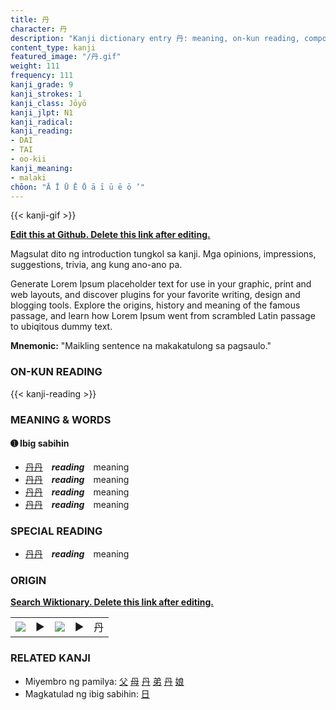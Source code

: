 ```yaml
---
title: 丹
character: 丹
description: "Kanji dictionary entry 丹: meaning, on-kun reading, compounds, origin, related kanji"
content_type: kanji
featured_image: "/丹.gif"
weight: 111
frequency: 111
kanji_grade: 9
kanji_strokes: 1
kanji_class: Jōyō
kanji_jlpt: N1
kanji_radical: 
kanji_reading: 
- DAI
- TAI
- oo-kii
kanji_meaning:
- malaki
chōon: "Ā Ī Ū Ē Ō ā ī ū ē ō ’"
---
```

[//]: # (Don't edit the line below. Kanji animated GIF code is automatically generated.)
{{< kanji-gif >}}

[//]: # (Edit below this line.)

**[Edit this at Github. Delete this link after editing.](https://github.com/tim0g/tim/tree/main/content/kanji/丹/index.md)**

Magsulat dito ng introduction tungkol sa kanji. Mga opinions, impressions, suggestions, trivia, ang kung ano-ano pa.

Generate Lorem Ipsum placeholder text for use in your graphic, print and web layouts, and discover plugins for your favorite writing, design and blogging tools. Explore the origins, history and meaning of the famous passage, and learn how Lorem Ipsum went from scrambled Latin passage to ubiqitous dummy text.
 
**Mnemonic:** "Maikling sentence na makakatulong sa pagsaulo."

### ON-KUN READING

[//]: # (Don't edit the line below. ON-KUN READING code is automatically generated.)
{{< kanji-reading >}}

### MEANING & WORDS

#### ➊ **Ibig sabihin**
  - [丹](../丹)[丹](../丹)　***reading***　meaning
  - [丹](../丹)[丹](../丹)　***reading***　meaning
  - [丹](../丹)[丹](../丹)　***reading***　meaning
  - [丹](../丹)[丹](../丹)　***reading***　meaning

### SPECIAL READING
  - [丹](../丹)[丹](../丹)　***reading***　meaning

### ORIGIN

**[Search Wiktionary. Delete this link after editing.](https://wiktionary.org/wiki/丹)**
<table class="kanji-table"><tr><td>
<img src="60px-丹-bronze.svg.png">
</td><td>▶</td><td>
<img src="60px-丹-oracle.svg.png">
</td><td>▶</td>
<td class="kanji-origin">丹</td>
</tr></table>

### RELATED KANJI
- Miyembro ng pamilya: [父](../父) [母](../母) [丹](../丹) [弟](../弟) [丹](../丹) [娘](../娘)
- Magkatulad ng ibig sabihin: [日](../日)
